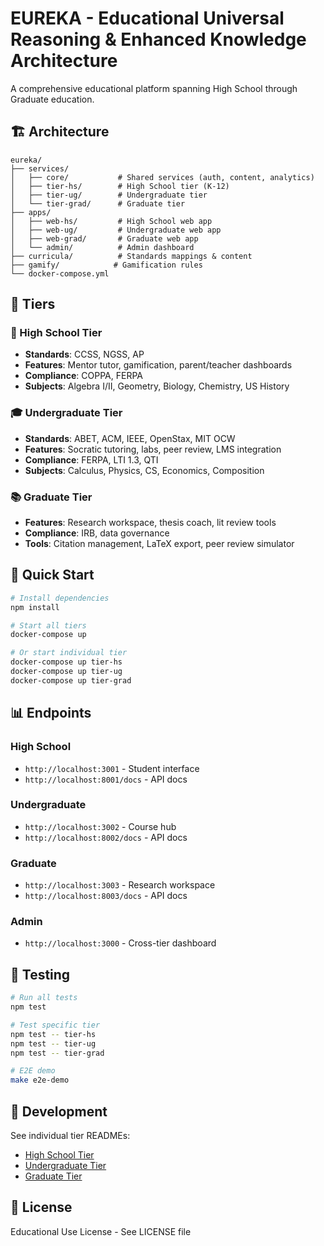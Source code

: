 # EUREKA - Educational Universal Reasoning & Enhanced Knowledge Architecture

A comprehensive educational platform spanning High School through Graduate education.

## 🏗️ Architecture

```
eureka/
├── services/
│   ├── core/           # Shared services (auth, content, analytics)
│   ├── tier-hs/        # High School tier (K-12)
│   ├── tier-ug/        # Undergraduate tier
│   └── tier-grad/      # Graduate tier
├── apps/
│   ├── web-hs/         # High School web app
│   ├── web-ug/         # Undergraduate web app
│   ├── web-grad/       # Graduate web app
│   └── admin/          # Admin dashboard
├── curricula/          # Standards mappings & content
├── gamify/            # Gamification rules
└── docker-compose.yml
```

## 🎯 Tiers

### 🎒 High School Tier
- **Standards**: CCSS, NGSS, AP
- **Features**: Mentor tutor, gamification, parent/teacher dashboards
- **Compliance**: COPPA, FERPA
- **Subjects**: Algebra I/II, Geometry, Biology, Chemistry, US History

### 🎓 Undergraduate Tier
- **Standards**: ABET, ACM, IEEE, OpenStax, MIT OCW
- **Features**: Socratic tutoring, labs, peer review, LMS integration
- **Compliance**: FERPA, LTI 1.3, QTI
- **Subjects**: Calculus, Physics, CS, Economics, Composition

### 📚 Graduate Tier
- **Features**: Research workspace, thesis coach, lit review tools
- **Compliance**: IRB, data governance
- **Tools**: Citation management, LaTeX export, peer review simulator

## 🚀 Quick Start

```bash
# Install dependencies
npm install

# Start all tiers
docker-compose up

# Or start individual tier
docker-compose up tier-hs
docker-compose up tier-ug
docker-compose up tier-grad
```

## 📊 Endpoints

### High School
- `http://localhost:3001` - Student interface
- `http://localhost:8001/docs` - API docs

### Undergraduate
- `http://localhost:3002` - Course hub
- `http://localhost:8002/docs` - API docs

### Graduate
- `http://localhost:3003` - Research workspace
- `http://localhost:8003/docs` - API docs

### Admin
- `http://localhost:3000` - Cross-tier dashboard

## 🧪 Testing

```bash
# Run all tests
npm test

# Test specific tier
npm test -- tier-hs
npm test -- tier-ug
npm test -- tier-grad

# E2E demo
make e2e-demo
```

## 📝 Development

See individual tier READMEs:
- [High School Tier](./services/tier-hs/README.md)
- [Undergraduate Tier](./services/tier-ug/README.md)
- [Graduate Tier](./services/tier-grad/README.md)

## 📜 License

Educational Use License - See LICENSE file
